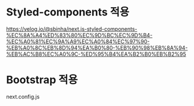 # Styled-components 적용
https://velog.io/@sbinha/next.js-styled-components-%EC%8A%A4%ED%83%80%EC%9D%BC%EC%9D%B4-%EC%A0%81%EC%9A%A9%EC%A0%84%EC%97%90-%EB%A0%8C%EB%8D%94%EA%B0%80-%EB%90%98%EB%8A%94-%EB%AC%B8%EC%A0%9C-%ED%95%B4%EA%B2%B0%EB%B2%95

# Bootstrap 적용

next.config.js